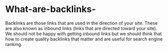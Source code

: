 # What-are-backlinks-
Backlinks are those links that are used in the direction of your site. These are also known as inbound links (links that are directed toward your site). We should not be happy with getting inbound links but we should think that how to create quality backlinks that matter and are useful for search engine ranking. 
